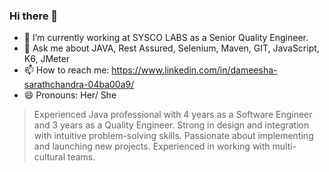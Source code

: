 ### Hi there 👋

- 🔭 I’m currently working at SYSCO LABS as a Senior Quality Engineer.
- 💬 Ask me about JAVA, Rest Assured, Selenium, Maven, GIT, JavaScript, K6, JMeter
- 📫 How to reach me: https://www.linkedin.com/in/dameesha-sarathchandra-04ba00a9/
- 😄 Pronouns: Her/ She

> Experienced Java professional with 4 years as a Software Engineer and 3 years as a Quality Engineer. Strong in design and integration with intuitive problem-solving skills. Passionate about implementing and launching new projects. Experienced in working with multi-cultural teams.
